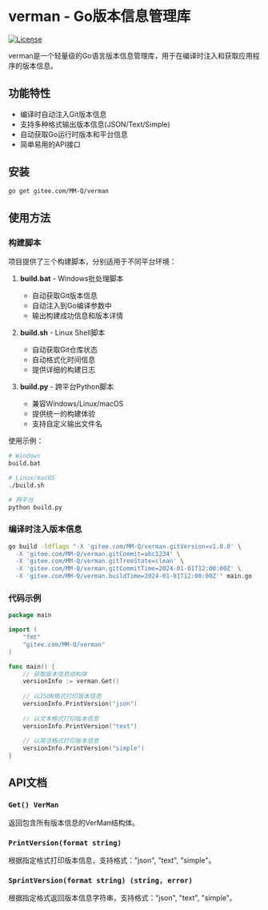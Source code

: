 # verman - Go版本信息管理库

[![License](https://img.shields.io/badge/license-MIT-blue.svg)](LICENSE)

verman是一个轻量级的Go语言版本信息管理库，用于在编译时注入和获取应用程序的版本信息。

## 功能特性

- 编译时自动注入Git版本信息
- 支持多种格式输出版本信息(JSON/Text/Simple)
- 自动获取Go运行时版本和平台信息
- 简单易用的API接口

## 安装

```bash
go get gitee.com/MM-Q/verman
```

## 使用方法

### 构建脚本

项目提供了三个构建脚本，分别适用于不同平台环境：

1. **build.bat** - Windows批处理脚本
   - 自动获取Git版本信息
   - 自动注入到Go编译参数中
   - 输出构建成功信息和版本详情

2. **build.sh** - Linux Shell脚本
   - 自动获取Git仓库状态
   - 自动格式化时间信息
   - 提供详细的构建日志

3. **build.py** - 跨平台Python脚本
   - 兼容Windows/Linux/macOS
   - 提供统一的构建体验
   - 支持自定义输出文件名

使用示例：
```bash
# Windows
build.bat

# Linux/macOS
./build.sh

# 跨平台
python build.py
```

### 编译时注入版本信息

```bash
go build -ldflags "-X 'gitee.com/MM-Q/verman.gitVersion=v1.0.0' \
  -X 'gitee.com/MM-Q/verman.gitCommit=abc1234' \
  -X 'gitee.com/MM-Q/verman.gitTreeState=clean' \
  -X 'gitee.com/MM-Q/verman.gitCommitTime=2024-01-01T12:00:00Z' \
  -X 'gitee.com/MM-Q/verman.buildTime=2024-01-01T12:00:00Z'" main.go
```

### 代码示例

```go
package main

import (
	"fmt"
	"gitee.com/MM-Q/verman"
)

func main() {
	// 获取版本信息结构体
	versionInfo := verman.Get()
	
	// 以JSON格式打印版本信息
	versionInfo.PrintVersion("json")
	
	// 以文本格式打印版本信息
	versionInfo.PrintVersion("text")
	
	// 以简洁格式打印版本信息
	versionInfo.PrintVersion("simple")
}
```

## API文档

### `Get() VerMan`

返回包含所有版本信息的VerMan结构体。

### `PrintVersion(format string)`

根据指定格式打印版本信息，支持格式："json", "text", "simple"。

### `SprintVersion(format string) (string, error)`

根据指定格式返回版本信息字符串，支持格式："json", "text", "simple"。
